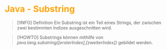 # <font color = "orange">Java - Substring</font>
>[!INFO] Definition
>Ein Substring ist ein Teil eines Strings, der zwischen zwei bestimmten Indizes ausgeschnitten wird.

>[!HOWTO] Substrings können mithilfe von *java.lang.substring([ersterIndex],[zweiterIndex])* gebildet werden.